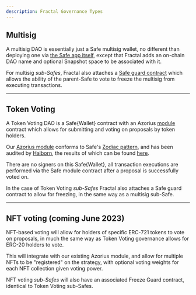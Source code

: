 ```yaml
---
description: Fractal Governance Types
---
```


## Multisig

A multisig DAO is essentially just a Safe multisig wallet, no different than deploying one via [the Safe app itself](https://app.safe.global), except that Fractal adds an on-chain DAO name and optional Snapshot space to be associated with it.

For multisig *sub-Safes*, Fractal also attaches a [Safe guard contract](https://docs.safe.global/learn/safe-core/safe-core-protocol/guards) which allows the ability of the parent-Safe to vote to freeze the multisig from executing transactions.

---

## Token Voting

A Token Voting DAO is a Safe{Wallet} contract with an Azorius [module](https://docs.safe.global/learn/safe-core/safe-core-protocol/modules) contract which allows for submitting and voting on proposals by token holders.

Our [Azorius module](https://github.com/decent-dao/fractal-contracts) conforms to Safe's [Zodiac pattern](https://gnosisguild.mirror.xyz/OuhG5s2X5uSVBx1EK4tKPhnUc91Wh9YM0fwSnC8UNcg), and has been audited by [Halborn](https://www.halborn.com/), the results of which can be found [here](https://app.fractalframework.xyz/docs/fractal_audit.pdf).

There are no signers on this Safe{Wallet}, all transaction executions are performed via the Safe module contract after a proposal is successfully voted on.

In the case of Token Voting *sub-Safes* Fractal also attaches a Safe guard contract to allow for freezing, in the same way as a multisig sub-Safe.

---

## NFT voting (coming June 2023)

NFT-based voting will allow for holders of specific ERC-721 tokens to vote on proposals, in much the same way as Token Voting governance allows for ERC-20 holders to vote.

This will integrate with our existing Azorius module, and allow for multiple NFTs to be "registered" on the strategy, with optional voting weights for each NFT collection given voting power.

NFT voting *sub-Safes* will also have an associated Freeze Guard contract, identical to Token Voting sub-Safes.